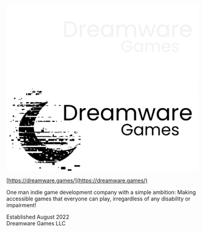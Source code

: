
![Dreamware Games](./images/Main%20Logo%20White.png#gh-dark-mode-only)
![Dreamware Games](./images/Main%20Logo%20Black.png#gh-light-mode-only)

[https://dreamware.games/](https://dreamware.games/)

One man indie game development company with a simple ambition: Making accessible games that everyone can play, irregardless of any disability or impairment!

Established August 2022
<br>
Dreamware Games LLC
